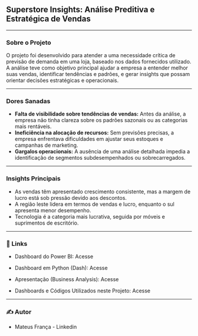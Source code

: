## Superstore Insights: Análise Preditiva e Estratégica de Vendas

<hr>

### Sobre o Projeto

O projeto foi desenvolvido para atender a uma necessidade crítica de previsão de demanda em uma loja, baseado nos dados fornecidos utilizado. A análise teve como objetivo principal ajudar a empresa a entender melhor suas vendas, identificar tendências e padrões, e gerar insights que possam orientar decisões estratégicas e operacionais.

<hr>

### Dores Sanadas

- <b>Falta de visibilidade sobre tendências de vendas:</b> Antes da análise, a empresa não tinha clareza sobre os padrões sazonais ou as categorias mais rentáveis.
- <b>Ineficiência na alocação de recursos:</b> Sem previsões precisas, a empresa enfrentava dificuldades em ajustar seus estoques e campanhas de marketing.
- <b>Gargalos operacionais:</b> A ausência de uma análise detalhada impedia a identificação de segmentos subdesempenhados ou sobrecarregados.

<hr>

### Insights Principais

- As vendas têm apresentado crescimento consistente, mas a margem de lucro está sob pressão devido aos descontos.
- A região leste lidera em termos de vendas e lucro, enquanto o sul apresenta menor desempenho.
- Tecnologia é a categoria mais lucrativa, seguida por móveis e suprimentos de escritório.

<hr>

### 🔗 Links

- Dashboard do Power BI: Acesse

- Dashboard em Python (Dash): Acesse

- Apresentação (Business Analysis): Acesse

- Dashboards e Códigos Utilizados neste Projeto: Acesse

<hr>

### ✍️ Autor

- Mateus França - Linkedin

